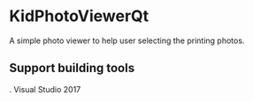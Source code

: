 # KidPhotoViewerQt
A simple photo viewer to help user selecting the printing photos.

Support building tools
---------------------------
. Visual Studio 2017
